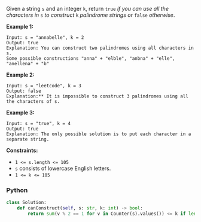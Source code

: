Given a string  `s`  and an integer  `k`, return  `true`  _if you can use all the characters in_ `s` _to construct_ `k`
_palindrome strings or_ `false` _otherwise_.

**Example 1:**

```
Input: s = "annabelle", k = 2
Output: true
Explanation: You can construct two palindromes using all characters in s.
Some possible constructions "anna" + "elble", "anbna" + "elle", "anellena" + "b"
```

**Example 2:**

```
Input: s = "leetcode", k = 3
Output: false
Explanation:** It is impossible to construct 3 palindromes using all the characters of s.
```

**Example 3:**

```
Input: s = "true", k = 4
Output: true
Explanation: The only possible solution is to put each character in a separate string.
```

**Constraints:**

- `1 <= s.length <= 105`
- `s`  consists of lowercase English letters.
- `1 <= k <= 105`

### Python

```python
class Solution:
    def canConstruct(self, s: str, k: int) -> bool:
        return sum(v % 2 == 1 for v in Counter(s).values()) <= k if len(s) >= k else False
```